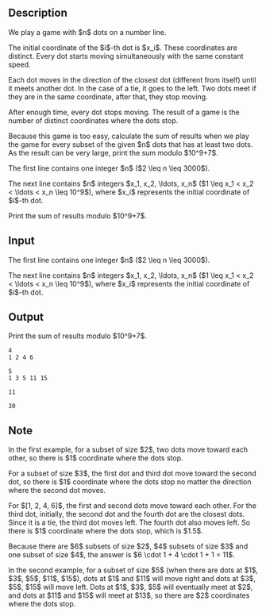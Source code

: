 ## Description

<div><p>We play a game with $n$ dots on a number line.</p><p>The initial coordinate of the $i$-th dot is $x_i$. These coordinates are distinct. Every dot starts moving simultaneously with the same constant speed.</p><p>Each dot moves in the direction of the closest dot (different from itself) until it meets another dot. In the case of a tie, it goes to the left. Two dots meet if they are in the same coordinate, after that, they stop moving.</p><p>After enough time, every dot stops moving. The result of a game is the number of distinct coordinates where the dots stop.</p><p>Because this game is too easy, calculate the sum of results when we play the game for every subset of the given $n$ dots that has at least two dots. As the result can be very large, print the sum modulo $10^9+7$.</p></div><div class="input-specification"><p>The first line contains one integer $n$ ($2 \leq n \leq 3000$).</p><p>The next line contains $n$ integers $x_1, x_2, \ldots, x_n$ ($1 \leq x_1 &lt; x_2 &lt; \ldots &lt; x_n \leq 10^9$), where $x_i$ represents the initial coordinate of $i$-th dot.</p></div><div class="output-specification"><p>Print the sum of results modulo $10^9+7$.</p></div>

## Input

<p>The first line contains one integer $n$ ($2 \leq n \leq 3000$).</p><p>The next line contains $n$ integers $x_1, x_2, \ldots, x_n$ ($1 \leq x_1 &lt; x_2 &lt; \ldots &lt; x_n \leq 10^9$), where $x_i$ represents the initial coordinate of $i$-th dot.</p>

## Output

<p>Print the sum of results modulo $10^9+7$.</p>





```input1
4
1 2 4 6
```




```input2
5
1 3 5 11 15
```




```output1
11
```




```output2
30
```



## Note

<p>In the first example, for a subset of size $2$, two dots move toward each other, so there is $1$ coordinate where the dots stop.</p><p>For a subset of size $3$, the first dot and third dot move toward the second dot, so there is $1$ coordinate where the dots stop no matter the direction where the second dot moves.</p><p>For $[1, 2, 4, 6]$, the first and second dots move toward each other. For the third dot, initially, the second dot and the fourth dot are the closest dots. Since it is a tie, the third dot moves left. The fourth dot also moves left. So there is $1$ coordinate where the dots stop, which is $1.5$.</p><p>Because there are $6$ subsets of size $2$, $4$ subsets of size $3$ and one subset of size $4$, the answer is $6 \cdot 1 + 4 \cdot 1 + 1 = 11$.</p><p>In the second example, for a subset of size $5$ (when there are dots at $1$, $3$, $5$, $11$, $15$), dots at $1$ and $11$ will move right and dots at $3$, $5$, $15$ will move left. Dots at $1$, $3$, $5$ will eventually meet at $2$, and dots at $11$ and $15$ will meet at $13$, so there are $2$ coordinates where the dots stop.</p>
